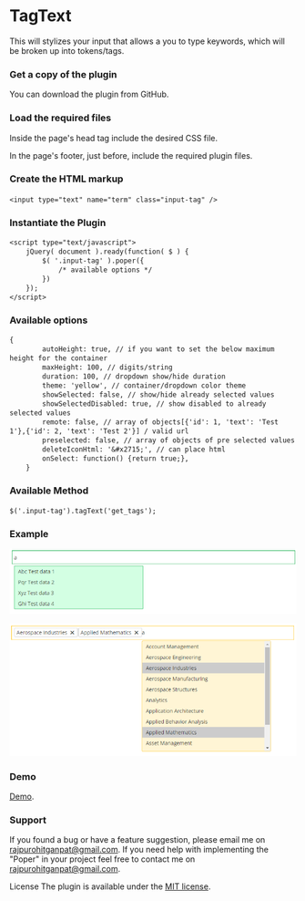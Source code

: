 # TagText
This will stylizes your input that allows a you to type keywords, which will be broken up into tokens/tags.

###  Get a copy of the plugin
You can download the plugin from GitHub.

###  Load the required files
Inside the page's head tag include the desired CSS file.

In the page's footer, just before, include the required plugin files.

###  Create the HTML markup
`<input type="text" name="term" class="input-tag" />`

### Instantiate the Plugin
```
<script type="text/javascript">
    jQuery( document ).ready(function( $ ) { 
        $( '.input-tag' ).poper({
            /* available options */
        })
    }); 
</script>

```

### Available options
```
{
        autoHeight: true, // if you want to set the below maximum height for the container
        maxHeight: 100, // digits/string
        duration: 100, // dropdown show/hide duration
        theme: 'yellow', // container/dropdown color theme
        showSelected: false, // show/hide already selected values
        showSelectedDisabled: true, // show disabled to already selected values
        remote: false, // array of objects[{'id': 1, 'text': 'Test 1'},{'id': 2, 'text': 'Test 2'}] / valid url
        preselected: false, // array of objects of pre selected values
        deleteIconHtml: '&#x2715;', // can place html
        onSelect: function() {return true;},
    }
```

### Available Method
```
$('.input-tag').tagText('get_tags');

```

### Example
![Screenshot](tag-text-1.png)

![Screenshot](tag-text-2.png)

### Demo
[Demo](https://gsrajpurohit.github.io/TagText/).

### Support
If you found a bug or have a feature suggestion, please email me on rajpurohitganpat@gmail.com.
If you need help with implementing the "Poper" in your project feel free to contact me on rajpurohitganpat@gmail.com.

License The plugin is available under the [MIT license](https://opensource.org/licenses/MIT).
